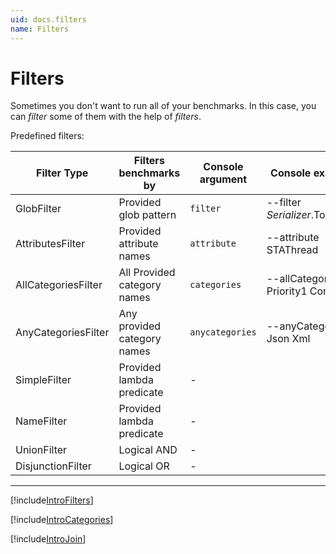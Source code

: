 ```yaml
---
uid: docs.filters
name: Filters
---
```


# Filters

Sometimes you don't want to run all of your benchmarks.
In this case, you can *filter* some of them with the help of *filters*.

Predefined filters:

| Filter Type         | Filters benchmarks by       | Console argument   | Console example                  |
|---------------------|-----------------------------|--------------------|----------------------------------|
| GlobFilter          | Provided glob pattern       | `filter`           | --filter *Serializer*.ToStream   |
| AttributesFilter    | Provided attribute names    | `attribute`        | --attribute STAThread            |
| AllCategoriesFilter | All Provided category names | `categories`       | --allCategories Priority1 CoreFX |
| AnyCategoriesFilter | Any provided category names | `anycategories`    | --anyCategories Json Xml         |
| SimpleFilter        | Provided lambda predicate   | -                  |                                  |
| NameFilter          | Provided lambda predicate   | -                  |                                  |
| UnionFilter         | Logical AND                 | -                  |                                  |
| DisjunctionFilter   | Logical OR                  | -                  |                                  |

---

[!include[IntroFilters](../samples/IntroFilters.md)]

[!include[IntroCategories](../samples/IntroCategories.md)]

[!include[IntroJoin](../samples/IntroJoin.md)]
